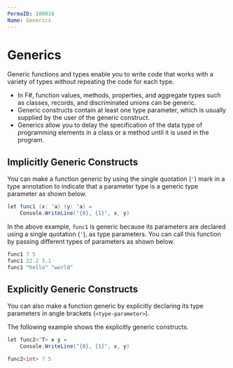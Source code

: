 ```yaml
---
PermaID: 100016
Name: Generics
---
```


# Generics

Generic functions and types enable you to write code that works with a variety of types without repeating the code for each type.

 - In F#, function values, methods, properties, and aggregate types such as classes, records, and discriminated unions can be generic. 
 - Generic constructs contain at least one type parameter, which is usually supplied by the user of the generic construct.
 - Generics allow you to delay the specification of the data type of programming elements in a class or a method until it is used in the program.

## Implicitly Generic Constructs

You can make a function generic by using the single quotation (`'`) mark in a type annotation to indicate that a parameter type is a generic type parameter as shown below. 

```csharp
let func1 (x: 'a) (y: 'a) =
    Console.WriteLine("{0}, {1}", x, y)
```

In the above example, `func1` is generic because its parameters are declared using a single quotation (`'`), as type parameters. You can call this function by passing different types of parameters as shown below.

```csharp
func1 7 5
func1 22.2 3.1
func1 "hello" "world"
```

## Explicitly Generic Constructs

You can also make a function generic by explicitly declaring its type parameters in angle brackets (`<type-parameter>`). 

The following example shows the explicitly generic constructs.

```csharp
let func2<'T> x y =
    Console.WriteLine("{0}, {1}", x, y)

func2<int> 7 5
```

